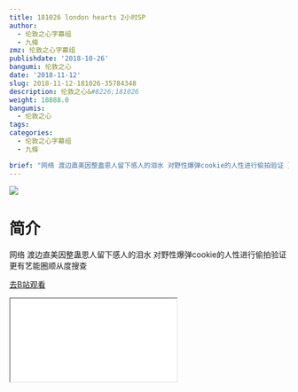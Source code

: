 ```yaml
---
title: 181026 london hearts 2小时SP
author:
  - 伦敦之心字幕组
  - 九條
zmz: 伦敦之心字幕组
publishdate: '2018-10-26'
bangumi: 伦敦之心
date: '2018-11-12'
slug: 2018-11-12-181026-35784348
description: 伦敦之心&#8226;181026
weight: 18888.0
bangumis:
  - 伦敦之心
tags:
categories:
  - 伦敦之心字幕组
  - 九條

brief: "网络 渡边直美因整蛊恩人留下感人的泪水 对野性爆弹cookie的人性进行偷拍验证 更有艺能圈顺从度搜查"
---
```

![](https://i.imgur.com/9D8W3EE.jpg)
# 简介  
网络
渡边直美因整蛊恩人留下感人的泪水 对野性爆弹cookie的人性进行偷拍验证 更有艺能圈顺从度搜查  

[去B站观看](https://www.bilibili.com/video/av35784348/)
<div class ="resp-container"><iframe class="testiframe" src="//player.bilibili.com/player.html?aid=35784348"", scrolling="no", allowfullscreen="true" > </iframe></div> 
